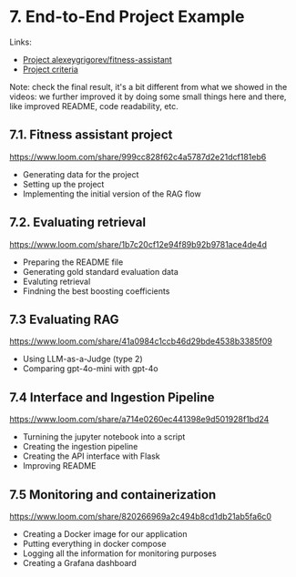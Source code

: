 # 7. End-to-End Project Example 

Links:

* [Project alexeygrigorev/fitness-assistant](https://github.com/alexeygrigorev/fitness-assistant)
* [Project criteria](../project.md#evaluation-criteria)


Note: check the final result, it's a bit different 
from what we showed in the videos: we further improved it
by doing some small things here and there, like improved
README, code readability, etc.


## 7.1. Fitness assistant project

https://www.loom.com/share/999cc828f62c4a5787d2e21dcf181eb6

* Generating data for the project
* Setting up the project
* Implementing the initial version of the RAG flow

## 7.2. Evaluating retrieval

https://www.loom.com/share/1b7c20cf12e94f89b92b9781ace4de4d


* Preparing the README file
* Generating gold standard evaluation data
* Evaluting retrieval
* Findning the best boosting coefficients


## 7.3 Evaluating RAG

https://www.loom.com/share/41a0984c1ccb46d29bde4538b3385f09

* Using LLM-as-a-Judge (type 2)
* Comparing gpt-4o-mini with gpt-4o

## 7.4 Interface and Ingestion Pipeline

https://www.loom.com/share/a714e0260ec441398e9d501928f1bd24

* Turnining the jupyter notebook into a script
* Creating the ingestion pipeline
* Creating the API interface with Flask
* Improving README


## 7.5 Monitoring and containerization

https://www.loom.com/share/820266969a2c494b8cd1db21ab5fa6c0

* Creating a Docker image for our application
* Putting everything in docker compose
* Logging all the information for monitoring purposes
* Creating a Grafana dashboard
